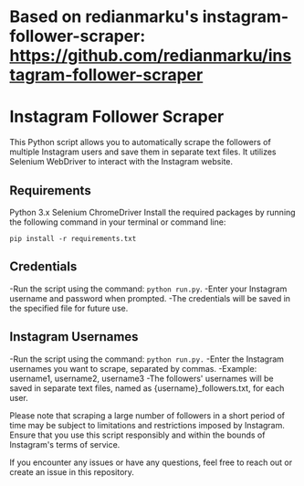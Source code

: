 # Based on redianmarku's instagram-follower-scraper: https://github.com/redianmarku/instagram-follower-scraper

# Instagram Follower Scraper

This Python script allows you to automatically scrape the followers of multiple Instagram users and save them in separate text files. It utilizes Selenium WebDriver to interact with the Instagram website.

## Requirements

Python 3.x
Selenium
ChromeDriver
Install the required packages by running the following command in your terminal or command line:

`pip install -r requirements.txt`

## Credentials

-Run the script using the command: `python run.py`.
-Enter your Instagram username and password when prompted.
-The credentials will be saved in the specified file for future use.

## Instagram Usernames

-Run the script using the command: `python run.py.`
-Enter the Instagram usernames you want to scrape, separated by commas.
-Example: username1, username2, username3
-The followers' usernames will be saved in separate text files, named as {username}\_followers.txt, for each user.

Please note that scraping a large number of followers in a short period of time may be subject to limitations and restrictions imposed by Instagram. Ensure that you use this script responsibly and within the bounds of Instagram's terms of service.

If you encounter any issues or have any questions, feel free to reach out or create an issue in this repository.
